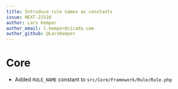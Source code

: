 ```yaml
---
title: Introduce rule names as constants
issue: NEXT-21510
author: Lars Kemper
author_email: l.kemper@cicada.com
author_github: @LarsKemper
---
```

# Core
* Added `RULE_NAME` constant to `src/Core/Framework/Rule/Rule.php`
